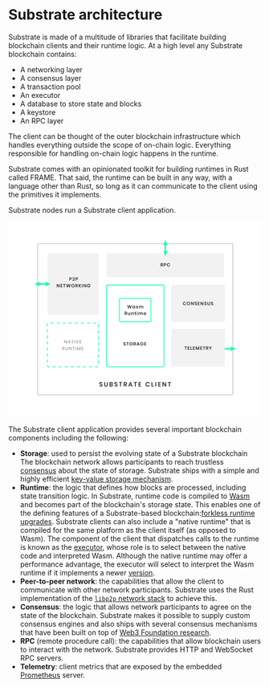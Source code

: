 # Substrate architecture 

<!--
Notes / stuff to add:
- On how light clients work: https://github.com/paritytech/substrate/issues/5047#issuecomment-638708536
- No longer include :code and :heap_pages in execution proofs: https://github.com/paritytech/substrate/pull/10419
- what is the architecture of a Substrate node and how a client relates to other components in the framework

Add section on Design assumptions:
- all blockchains must run on "minimum hardware requirements" 
- protocol vs. infrastructure
-->

Substrate is made of a multitude of libraries that facilitate building blockchain clients and their runtime logic. 
At a high level any Substrate blockchain contains:

- A networking layer 
- A consensus layer 
- A transaction pool
- An executor
- A database to store state and blocks
- A keystore
- An RPC layer 

The client can be thought of the outer blockchain infrastructure which handles everything outside the scope of on-chain logic.
Everything responsible for handling on-chain logic happens in the runtime.

Substrate comes with an opinionated toolkit for building runtimes in Rust called FRAME.
That said, the runtime can be built in any way, with a language other than Rust, so long as it can communicate to the client using the primitives it implements.

Substrate nodes run a Substrate client application.

![Substrate client architecture](../../img/docs/getting-started/substrate-arch.png)

The Substrate client application provides several important blockchain components including the following:

- **Storage**: used to persist the evolving state of a Substrate blockchain
The blockchain network allows participants to reach trustless [consensus](/v3/advanced/consensus) about the state of storage. 
Substrate ships with a simple and highly efficient [key-value storage mechanism](/v3/advanced/storage).
- **Runtime**: the logic that defines how blocks are processed, including state transition logic. 
In Substrate, runtime code is compiled to [Wasm](/v3/getting-started/glossary#webassembly-wasm) and becomes part of the blockchain's storage state. 
This enables one of the defining features of a Substrate-based blockchain:[forkless runtime upgrades](/v3/runtime/upgrades#forkless-runtime-upgrades). 
Substrate clients can also include a "native runtime" that is compiled for the same platform as the client itself (as opposed to Wasm). 
The component of the client that dispatches calls to the runtime is known as the [executor](/v3/advanced/executor), whose role is to select between the native code and interpreted Wasm. 
Although the native runtime may offer a performance advantage, the executor will select to interpret the Wasm runtime if it implements a newer [version](/v3/runtime/upgrades#runtime-versioning).
- **Peer-to-peer network**: the capabilities that allow the client to communicate with other network participants. 
Substrate uses the Rust implementation of the [`libp2p` network stack](https://libp2p.io/) to achieve this.
- **Consensus**: the logic that allows network participants to agree on the state of the blockchain.
Substrate makes it possible to supply custom consensus engines and also ships with several consensus mechanisms that have been built on top of [Web3 Foundation research](https://w3f-research.readthedocs.io/en/latest/index.html).
- **RPC** (remote procedure call): the capabilities that allow blockchain users to interact with the network. 
Substrate provides HTTP and WebSocket RPC servers.
- **Telemetry**: client metrics that are exposed by the embedded [Prometheus](https://prometheus.io/) server.
